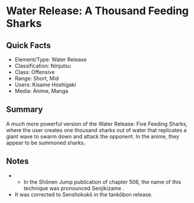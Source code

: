 # Water Release: A Thousand Feeding Sharks

## Quick Facts
- Element/Type: Water Release
- Classification: Ninjutsu
- Class: Offensive
- Range: Short, Mid
- Users: Kisame Hoshigaki
- Media: Anime, Manga

## Summary
A much more powerful version of the Water Release: Five Feeding Sharks, where the user creates one thousand sharks out of water that replicates a giant wave to swarm down and attack the opponent. In the anime, they appear to be summoned sharks.

## Notes
- * In the Shōnen Jump publication of chapter 506, the name of this technique was pronounced Senjikizame .
- It was corrected to Senshokukō in the tankōbon release.
